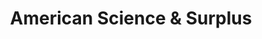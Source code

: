 ---
title: "American Science & Surplus"
url: /milwaukee/american-science-und-surplus/
shop: Allgemein
---